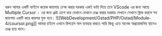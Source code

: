 ধরুন আমার একটি ফাইলে কয়েক জায়গায় চেন্জ করার দরকার একই ডাটা দিয়ে তবে VScode এর জন্য আছে Multiple Cursor । এর জন্য alt চেপে ধরে যেখানে যেখানে চেঞ্জ করার দরকার সেখানে সেখানে ক্লিক করলে সব জায়গায় একটি করে কারসর যুক্ত হবে। 
![[WebDevelopment/Ostad/PHP/Ostad/Module-4/coursor.png]]
আমরা চাইলে এখানে রিপপ্লেস অল ব্যবহার করতে পারি কিন্তু এতে অনেক অপ্রয়োজনিয় স্থানেও চেঞ্জ হয়ে যাবে।